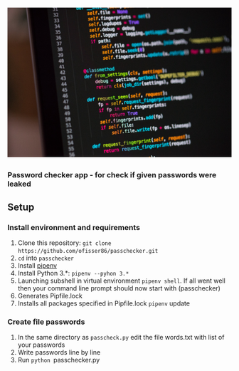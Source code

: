 # ![Password checker App](password-logo2.jpeg)

### Password checker app - for check if given passwords were leaked

## Setup

### Install environment and requirements

1. Clone this repository: `git clone https://github.com/ofisser86/passchecker.git`
2. `cd` into `passchecker`
3. Install [pipenv](https://github.com/pypa/pipenv)
4. Install Python 3.*:  `pipenv --pyhon 3.*`
5. Launching subshell in virtual environment `pipenv shell`. If all went well then your command line prompt should now start with (passchecker)
6. Generates Pipfile.lock
7. Installs all packages specified in Pipfile.lock `pipenv` update

### Create file passwords
1. In the same directory as `passcheck.py` edit the file words.txt with list of your passwords
2. Write passwords line by line
3. Run `python `passchecker.py

